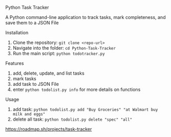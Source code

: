 Python Task Tracker

A Python command-line application to track tasks, mark completeness, and save them to a JSON File

Installation
1. Clone the repository: `git clone <repo-url>`
2. Navigate into the folder: `cd Python-Task-Tracker`
3. Run the main script: `python todotracker.py`

Features
1. add, delete, update, and list tasks
2. mark tasks
3. add task to JSON File
4. enter `python todolist.py info` for more details on functions

Usage
1. add task: `python todolist.py add "Buy Groceries" "at Walmart buy milk and eggs"`
2. delete all task: `python todolist.py delete "spec" "all"`


https://roadmap.sh/projects/task-tracker
